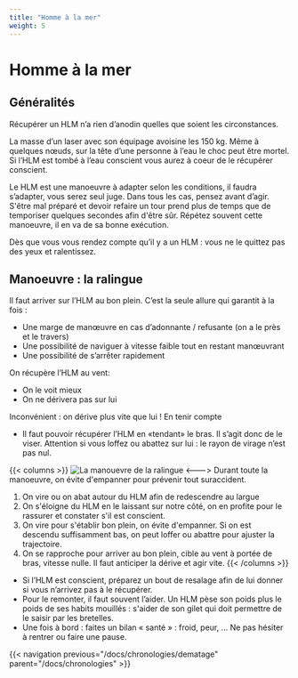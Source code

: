 ```yaml
---
title: "Homme à la mer"
weight: 5
---
```

# Homme à la mer

## Généralités
Récupérer un HLM n’a rien d’anodin quelles que soient les circonstances.

La masse d’un laser avec son équipage avoisine les 150 kg. Même à quelques nœuds, sur la tête d’une personne à l’eau le choc peut être mortel. Si l’HLM est tombé à l’eau conscient vous aurez à coeur de le récupérer conscient.
  
Le HLM est une manoeuvre à adapter selon les conditions, il faudra s’adapter, vous serez seul juge.
Dans tous les cas, pensez avant d’agir. S'être mal préparé et devoir refaire un tour prend plus de temps que de temporiser quelques secondes afin d'être sûr.
Répétez souvent cette manoeuvre, il en va de sa bonne exécution.

Dès que vous vous rendez compte qu’il y a un HLM : vous ne le quittez pas des yeux et ralentissez.

## Manoeuvre : la ralingue
Il faut arriver sur l’HLM au bon plein. C’est la seule allure qui garantit à la fois :
- Une marge de manœuvre en cas d’adonnante / refusante (on a le près et le travers) 
- Une possibilité de naviguer à vitesse faible tout en restant manœuvrant
- Une possibilité de s’arrêter rapidement

On récupère l’HLM au vent: 
- On le voit mieux
- On ne dérivera pas sur lui

Inconvénient : on dérive plus vite que lui ! En tenir compte
- Il faut pouvoir récupérer l’HLM en «tendant» le bras. Il s’agit donc de le viser. Attention si vous loffez ou abattez sur lui : le rayon de virage n’est pas nul.

{{< columns >}}
![La manouevre de la ralingue](../images/hlm.png)
<--->
Durant toute la manoeuvre, on évite d'empanner pour prévenir tout suraccident.

1. On vire ou on abat autour du HLM afin de redescendre au largue 
2. On s'éloigne du HLM en le laissant sur notre côté, on en profite pour le rassurer et constater s'il est conscient.
3. On vire pour s'établir bon plein, on évite d'empanner. Si on est descendu suffisamment bas, on peut loffer ou abattre pour ajuster la trajectoire.
4. On se rapproche pour arriver au  bon plein, cible au vent à portée de bras, vitesse nulle. Il faut anticiper la dérive et agir vite.
{{< /columns >}}

- Si l’HLM est conscient, préparez un bout de resalage afin de lui donner si vous n’arrivez pas à le récupérer.
- Pour le remonter, il faut souvent l’aider. Un HLM pèse son poids plus le poids de ses habits mouillés : s'aider de son gilet qui doit permettre de le saisir par les bretelles.
- Une fois à bord : faites un bilan « santé » : froid, peur, ... Ne pas hésiter à rentrer ou faire une pause.

{{< navigation previous="/docs/chronologies/dematage" parent="/docs/chronologies" >}}
